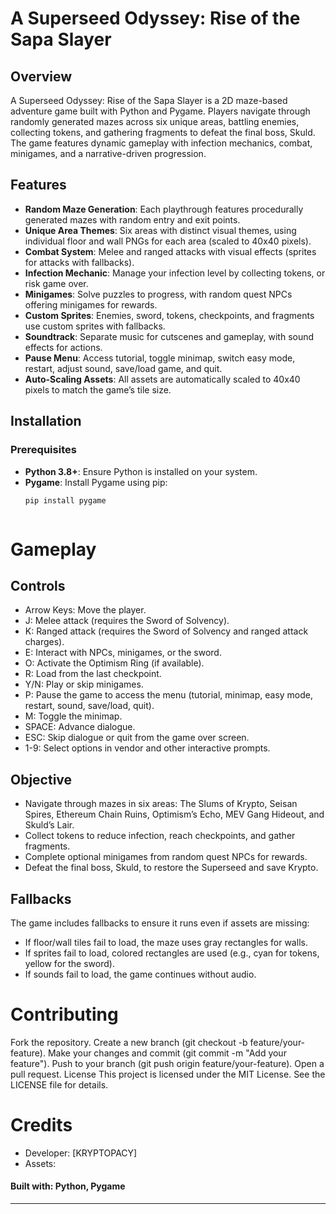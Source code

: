 # A Superseed Odyssey: Rise of the Sapa Slayer

## Overview
A Superseed Odyssey: Rise of the Sapa Slayer is a 2D maze-based adventure game built with Python and Pygame. Players navigate through randomly generated mazes across six unique areas, battling enemies, collecting tokens, and gathering fragments to defeat the final boss, Skuld. The game features dynamic gameplay with infection mechanics, combat, minigames, and a narrative-driven progression.

## Features
- **Random Maze Generation**: Each playthrough features procedurally generated mazes with random entry and exit points.
- **Unique Area Themes**: Six areas with distinct visual themes, using individual floor and wall PNGs for each area (scaled to 40x40 pixels).
- **Combat System**: Melee and ranged attacks with visual effects (sprites for attacks with fallbacks).
- **Infection Mechanic**: Manage your infection level by collecting tokens, or risk game over.
- **Minigames**: Solve puzzles to progress, with random quest NPCs offering minigames for rewards.
- **Custom Sprites**: Enemies, sword, tokens, checkpoints, and fragments use custom sprites with fallbacks.
- **Soundtrack**: Separate music for cutscenes and gameplay, with sound effects for actions.
- **Pause Menu**: Access tutorial, toggle minimap, switch easy mode, restart, adjust sound, save/load game, and quit.
- **Auto-Scaling Assets**: All assets are automatically scaled to 40x40 pixels to match the game’s tile size.

## Installation

### Prerequisites
- **Python 3.8+**: Ensure Python is installed on your system.
- **Pygame**: Install Pygame using pip:
  ```bash
  pip install pygame



# Gameplay

## Controls

- Arrow Keys: Move the player.
- J: Melee attack (requires the Sword of Solvency).
- K: Ranged attack (requires the Sword of Solvency and ranged attack charges).
- E: Interact with NPCs, minigames, or the sword.
- O: Activate the Optimism Ring (if available).
- R: Load from the last checkpoint.
- Y/N: Play or skip minigames.
- P: Pause the game to access the menu (tutorial, minimap, easy mode, restart, sound, save/load, quit).
- M: Toggle the minimap.
- SPACE: Advance dialogue.
- ESC: Skip dialogue or quit from the game over screen.
- 1-9: Select options in vendor and other interactive prompts.

## Objective
- Navigate through mazes in six areas: The Slums of Krypto, Seisan Spires, Ethereum Chain Ruins, Optimism’s Echo, MEV Gang Hideout, and Skuld’s Lair.
- Collect tokens to reduce infection, reach checkpoints, and gather fragments.
- Complete optional minigames from random quest NPCs for rewards.
- Defeat the final boss, Skuld, to restore the Superseed and save Krypto.


## Fallbacks

The game includes fallbacks to ensure it runs even if assets are missing:

- If floor/wall tiles fail to load, the maze uses gray rectangles for walls.
- If sprites fail to load, colored rectangles are used (e.g., cyan for tokens, yellow for the sword).
- If sounds fail to load, the game continues without audio.

# Contributing
Fork the repository.
Create a new branch (git checkout -b feature/your-feature).
Make your changes and commit (git commit -m "Add your feature").
Push to your branch (git push origin feature/your-feature).
Open a pull request.
License
This project is licensed under the MIT License. See the LICENSE file for details.

# Credits
- Developer: [KRYPTOPACY]
- Assets: 
#### Built with: Python, Pygame



---




